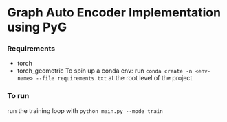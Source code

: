 # Graph Auto Encoder Implementation using PyG

### Requirements
- torch
- torch_geometric
To spin up a conda env: run `conda create -n <env-name> --file requirements.txt` at the root level of the project

### To run
run the training loop with `python main.py --mode train`